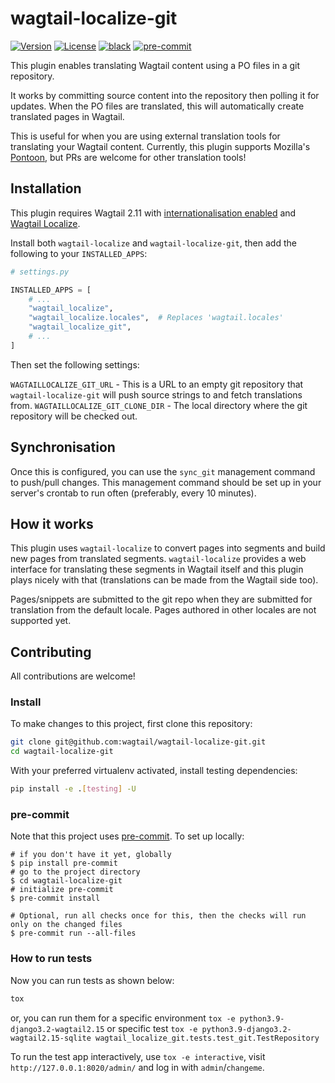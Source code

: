 # wagtail-localize-git

[![Version](https://img.shields.io/pypi/v/wagtail-localize-git.svg?style=flat)](https://pypi.python.org/pypi/wagtail-localize-git/)
[![License](https://img.shields.io/badge/license-BSD-blue.svg?style=flat)](https://opensource.org/licenses/BSD-3-Clause)
[![black](https://img.shields.io/badge/code%20style-black-000000.svg?style=flat)](https://github.com/psf/black)
[![pre-commit](https://img.shields.io/badge/pre--commit-enabled-brightgreen?logo=pre-commit&logoColor=white&style=flat)](https://github.com/pre-commit/pre-commit)

This plugin enables translating Wagtail content using a PO files in a git repository.

It works by committing source content into the repository then polling it for updates. When the PO files are translated, this will automatically create translated pages in Wagtail.

This is useful for when you are using external translation tools for translating your Wagtail content. Currently, this plugin supports Mozilla's [Pontoon](https://pontoon.mozilla.org/), but PRs are welcome for other translation tools!

## Installation

This plugin requires Wagtail 2.11 with [internationalisation enabled](https://docs.wagtail.io/en/v2.11/advanced_topics/i18n.html#configuration) and [Wagtail Localize](https://github.com/wagtail/wagtail-localize).

Install both `wagtail-localize` and `wagtail-localize-git`, then add the following to your `INSTALLED_APPS`:

```python
# settings.py

INSTALLED_APPS = [
    # ...
    "wagtail_localize",
    "wagtail_localize.locales",  # Replaces 'wagtail.locales'
    "wagtail_localize_git",
    # ...
]
```

Then set the following settings:

`WAGTAILLOCALIZE_GIT_URL` - This is a URL to an empty git repository that `wagtail-localize-git` will push source strings to and fetch translations from.
`WAGTAILLOCALIZE_GIT_CLONE_DIR` - The local directory where the git repository will be checked out.

## Synchronisation

Once this is configured, you can use the `sync_git` management command to push/pull changes. This management command should be set up in your server's crontab to run often (preferably, every 10 minutes).

## How it works

This plugin uses `wagtail-localize` to convert pages into segments and build new pages from translated segments. `wagtail-localize` provides a web interface for translating these segments in Wagtail itself and this plugin plays nicely with that (translations can be made from the Wagtail side too).

Pages/snippets are submitted to the git repo when they are submitted for translation from the default locale. Pages authored in other locales are not supported yet.

## Contributing

All contributions are welcome!

### Install

To make changes to this project, first clone this repository:

```sh
git clone git@github.com:wagtail/wagtail-localize-git.git
cd wagtail-localize-git
```

With your preferred virtualenv activated, install testing dependencies:

```sh
pip install -e .[testing] -U
```

### pre-commit

Note that this project uses [pre-commit](https://github.com/pre-commit/pre-commit). To set up locally:

```shell
# if you don't have it yet, globally
$ pip install pre-commit
# go to the project directory
$ cd wagtail-localize-git
# initialize pre-commit
$ pre-commit install

# Optional, run all checks once for this, then the checks will run only on the changed files
$ pre-commit run --all-files
```

### How to run tests

Now you can run tests as shown below:

```sh
tox
```

or, you can run them for a specific environment `tox -e python3.9-django3.2-wagtail2.15` or specific test
`tox -e python3.9-django3.2-wagtail2.15-sqlite wagtail_localize_git.tests.test_git.TestRepository`

To run the test app interactively, use `tox -e interactive`, visit `http://127.0.0.1:8020/admin/` and log in with `admin`/`changeme`.
